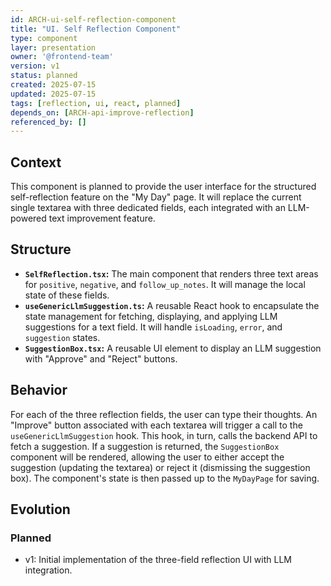 ```yaml
---
id: ARCH-ui-self-reflection-component
title: "UI. Self Reflection Component"
type: component
layer: presentation
owner: '@frontend-team'
version: v1
status: planned
created: 2025-07-15
updated: 2025-07-15
tags: [reflection, ui, react, planned]
depends_on: [ARCH-api-improve-reflection]
referenced_by: []
---
```

## Context
This component is planned to provide the user interface for the structured self-reflection feature on the "My Day" page. It will replace the current single textarea with three dedicated fields, each integrated with an LLM-powered text improvement feature.

## Structure
-   **`SelfReflection.tsx`:** The main component that renders three text areas for `positive`, `negative`, and `follow_up_notes`. It will manage the local state of these fields.
-   **`useGenericLlmSuggestion.ts`:** A reusable React hook to encapsulate the state management for fetching, displaying, and applying LLM suggestions for a text field. It will handle `isLoading`, `error`, and `suggestion` states.
-   **`SuggestionBox.tsx`:** A reusable UI element to display an LLM suggestion with "Approve" and "Reject" buttons.

## Behavior
For each of the three reflection fields, the user can type their thoughts. An "Improve" button associated with each textarea will trigger a call to the `useGenericLlmSuggestion` hook. This hook, in turn, calls the backend API to fetch a suggestion. If a suggestion is returned, the `SuggestionBox` component will be rendered, allowing the user to either accept the suggestion (updating the textarea) or reject it (dismissing the suggestion box). The component's state is then passed up to the `MyDayPage` for saving.

## Evolution
### Planned
- v1: Initial implementation of the three-field reflection UI with LLM integration.
